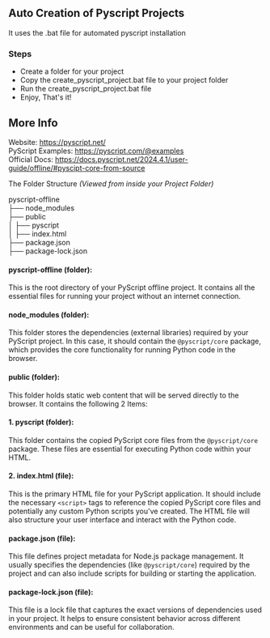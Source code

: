 ## Auto Creation of Pyscript Projects
It uses the .bat file for automated pyscript installation

### Steps
- Create a folder for your project
- Copy the create_pyscript_project.bat file to your project folder
- Run the create_pyscript_project.bat file
- Enjoy, That's it!


## More Info
Website: https://pyscript.net/  
PyScript Examples: https://pyscript.com/@examples  
Official Docs: https://docs.pyscript.net/2024.4.1/user-guide/offline/#pyscipt-core-from-source  


The Folder Structure *(Viewed from inside your Project Folder)*

pyscript-offline  
├── node_modules  
├── public  
│   ├── pyscript  
│   ├── index.html  
├── package.json  
├── package-lock.json 



#### pyscript-offline (folder):

This is the root directory of your PyScript offline project. It contains all the essential files for running your project without an internet connection.

#### node_modules (folder):

This folder stores the dependencies (external libraries) required by your PyScript project. In this case, it should contain the `@pyscript/core` package, which provides the core functionality for running Python code in the browser.

#### public (folder):

This folder holds static web content that will be served directly to the browser. It contains the following 2 Items:

#### 1. pyscript (folder):

This folder contains the copied PyScript core files from the `@pyscript/core` package. These files are essential for executing Python code within your HTML.

#### 2. index.html (file):

This is the primary HTML file for your PyScript application. It should include the necessary `<script>` tags to reference the copied PyScript core files and potentially any custom Python scripts you've created. The HTML file will also structure your user interface and interact with the Python code.

#### package.json (file):

This file defines project metadata for Node.js package management. It usually specifies the dependencies (like `@pyscript/core`) required by the project and can also include scripts for building or starting the application.

#### package-lock.json (file):

This file is a lock file that captures the exact versions of dependencies used in your project. It helps to ensure consistent behavior across different environments and can be useful for collaboration.
